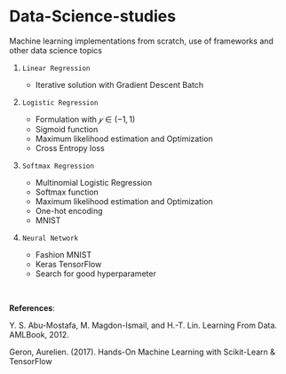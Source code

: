 # Data-Science-studies
Machine learning implementations from scratch, use of frameworks and other data science topics

1) `Linear Regression`
   - Iterative solution with Gradient Descent Batch

2) `Logistic Regression`
   - Formulation with $𝑦 \in (−1,1)$
   - Sigmoid function
   - Maximum likelihood estimation and Optimization
   - Cross Entropy loss

3) `Softmax Regression`
   - Multinomial Logistic Regression
   - Softmax function
   - Maximum likelihood estimation and Optimization
   - One-hot encoding
   - MNIST

4) `Neural Network`
   - Fashion MNIST
   - Keras TensorFlow
   - Search for good hyperparameter

<br />

__References__: 

Y. S. Abu-Mostafa, M. Magdon-Ismail, and H.-T. Lin. Learning From Data. AMLBook,
2012.

Geron, Aurelien. (2017). Hands-On Machine Learning with Scikit-Learn & TensorFlow
